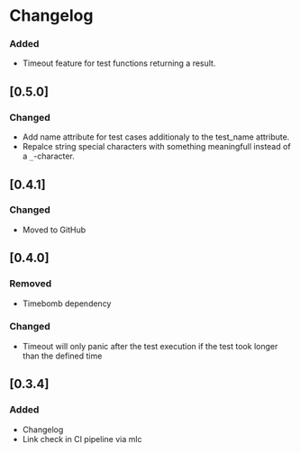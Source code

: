 <!-- The changelog shall follow the recommendations described here: https://keepachangelog.com/en/1.0.0/ 
Types for Changes:
- Added
- Changed
- Deprecated
- Removed
- Fixed
- Security
-->

# Changelog

<!-- next-header -->

### Added 

* Timeout feature for test functions returning a result.

## [0.5.0]

### Changed

* Add name attribute for test cases additionaly to the test_name attribute.
* Repalce string special characters with something meaningfull instead of a `_`-character.

## [0.4.1]

### Changed

* Moved to GitHub

## [0.4.0]

### Removed

* Timebomb dependency

### Changed

* Timeout will only panic after the test execution if the test took longer than the defined time

## [0.3.4]

### Added

* Changelog
* Link check in CI pipeline via mlc
